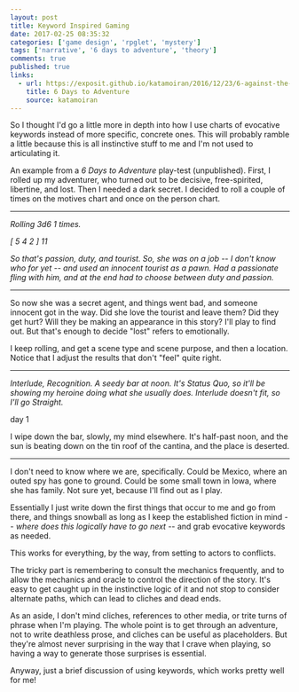 ```yaml
---
layout: post
title: Keyword Inspired Gaming
date: 2017-02-25 08:35:32
categories: ['game design', 'rpglet', 'mystery']
tags: ['narrative', '6 days to adventure', 'theory']
comments: true
published: true
links:
  - url: https://exposit.github.io/katamoiran/2016/12/23/6-against-the-dark/
    title: 6 Days to Adventure
    source: katamoiran
---
```



So I thought I'd go a little more in depth into how I use charts of evocative keywords instead of more specific, concrete ones. This will probably ramble a little because this is all instinctive stuff to me and I'm not used to articulating it.

<!--more-->

An example from a *6 Days to Adventure* play-test (unpublished). First, I rolled up my adventurer, who turned out to be decisive, free-spirited, libertine, and lost. Then I needed a dark secret. I decided to roll a couple of times on the motives chart and once on the person chart.

***

*Rolling 3d6 1 times.*

*[  5 4 2  ] 11*

*So that's passion, duty, and tourist. So, she was on a job -- I don't know who for yet -- and used an innocent tourist as a pawn. Had a passionate fling with him, and at the end had to choose between duty and passion.*

***

So now she was a secret agent, and things went bad, and someone innocent got in the way. Did she love the tourist and leave them? Did they get hurt? Will they be making an appearance in this story? I'll play to find out. But that's enough to decide "lost" refers to emotionally.

I keep rolling, and get a scene type and scene purpose, and then a location. Notice that I adjust the results that don't "feel" quite right.

***

*Interlude, Recognition. A seedy bar at noon. It's Status Quo, so it'll be showing my heroine doing what she usually does. Interlude doesn't fit, so I'll go Straight.*

 day 1

I wipe down the bar, slowly, my mind elsewhere. It's half-past noon, and the sun is beating down on the tin roof of the cantina, and the place is deserted.

***

I don't need to know where we are, specifically. Could be Mexico, where an outed spy has gone to ground. Could be some small town in Iowa, where she has family. Not sure yet, because I'll find out as I play.

Essentially I just write down the first things that occur to me and go from there, and things snowball as long as I keep the established fiction in mind -- *where does this logically have to go next* -- and grab evocative keywords as needed.

This works for everything, by the way, from setting to actors to conflicts.

The tricky part is remembering to consult the mechanics frequently, and to allow the mechanics and oracle to control the direction of the story. It's easy to get caught up in the instinctive logic of it and not stop to consider alternate paths, which can lead to cliches and dead ends.

As an aside, I don't mind cliches, references to other media, or trite turns of phrase when I'm playing. The whole point is to get through an adventure, not to write deathless prose, and cliches can be useful as placeholders. But they're almost never surprising in the way that I crave when playing, so having a way to generate those surprises is essential.

Anyway, just a brief discussion of using keywords, which works pretty well for me!
